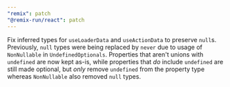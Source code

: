 ```yaml
---
"remix": patch
"@remix-run/react": patch
---
```


Fix inferred types for `useLoaderData` and `useActionData` to preserve `null`s. Previously, `null` types were being replaced by `never` due to usage of `NonNullable` in `UndefinedOptionals`. Properties that aren't unions with `undefined` are now kept as-is, while properties that _do_ include `undefined` are still made optional, but _only_ remove `undefined` from the property type whereas `NonNullable` also removed `null` types.
